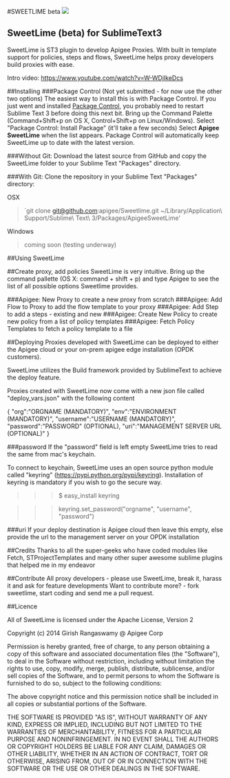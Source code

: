 #SWEETLIME beta
![](https://cdn1.iconfinder.com/data/icons/Limon_iContainer/128/Lime.png)
## SweetLime (beta) for SublimeText3
SweetLime is ST3 plugin to develop Apigee Proxies. With built in template support for policies, steps and flows, SweetLime helps proxy developers build proxies with ease.

Intro video: https://www.youtube.com/watch?v=W-WDjIkeDcs

##Installing
###Package Control (Not yet submitted - for now use the other two options)
The easiest way to install this is with Package Control.
If you just went and installed [Package Control](http://wbond.net/sublime_packages/package_control), you probably need to restart Sublime Text 3 before doing this next bit.
Bring up the Command Palette (Command+Shift+p on OS X, Control+Shift+p on Linux/Windows).
Select "Package Control: Install Package" (it'll take a few seconds)
Select **Apigee SweetLime** when the list appears.
Package Control will automatically keep SweetLime up to date with the latest version.

###Without Git: 
Download the latest source from GitHub and copy the SweetLime folder to your Sublime Text "Packages" directory.

###With Git: 
Clone the repository in your Sublime Text "Packages" directory:

OSX
> `git clone git@github.com:apigee/Sweetlime.git ~/Library/Application\ Support/Sublime\ Text\ 3/Packages/ApigeeSweetLime'

Windows
> coming soon (testing underway)

##Using SweetLime

##Create proxy, add policies
SweetLime is very intuitive. Bring up the command pallette (OS X: command + shift + p) and type Apigee to see the list of all possible options Sweetlime provides.

###Apigee: New Proxy
to create a new proxy from scratch
###Apigee: Add Flow to Proxy
to add the flow template to your proxy
###Apigee: Add Step
to add a steps - existing and new
###Apigee: Create New Policy
to create new policy from a list of policy templates
###Apigee: Fetch Policy Templates
to fetch a policy template to a file

##Deploying
Proxies developed with SweetLime can be deployed to either the Apigee cloud or your on-prem apigee edge installation (OPDK customers).

SweetLime utilizes the Build framework provided by SublimeText to achieve the deploy feature. 

Proxies created with SweetLime now come with a new json file called "deploy_vars.json" with the following content

{
    "org":"ORGNAME (MANDATORY)",
    "env":"ENVIRONMENT (MANDATORY)",
    "username":"USERNAME (MANDATORY)",
    "password":"PASSWORD" (OPTIONAL), 
    "uri":"MANAGEMENT SERVER URL (OPTIONAL)" 
}

###password 
If the "password" field is left empty SweetLime tries to read the same from mac's keychain.

To connect to keychain, SweetLime uses an open source python module called "keyring" (https://pypi.python.org/pypi/keyring). Installation of keyring is mandatory if you wish to go the secure way. 

>>>$ easy_install keyring 

>>> keyring.set_password("orgname", "username", "password")

###uri
If your deploy destination is Apigee cloud then leave this empty, else provide the url to the management server on your OPDK installation

##Credits
Thanks to all the super-geeks who have coded modules like Fetch, STProjectTemplates and many other super awesome sublime plugins that helped me in my endeavor

##Contribute
All proxy developers - please use SweetLime, break it, harass it and ask for feature developments
Want to contribute more? - fork sweetlime, start coding and send me a pull request.

##Licence

All of SweetLime is licensed under the Apache License, Version 2

Copyright (c) 2014 Girish Rangaswamy @ Apigee Corp 

Permission is hereby granted, free of charge, to any person obtaining a copy of this software and associated documentation files (the "Software"), to deal in the Software without restriction, including without limitation the rights to use, copy, modify, merge, publish, distribute, sublicense, and/or sell copies of the Software, and to permit persons to whom the Software is furnished to do so, subject to the following conditions:

The above copyright notice and this permission notice shall be included in all copies or substantial portions of the Software.

THE SOFTWARE IS PROVIDED "AS IS", WITHOUT WARRANTY OF ANY KIND, EXPRESS OR IMPLIED, INCLUDING BUT NOT LIMITED TO THE WARRANTIES OF MERCHANTABILITY, FITNESS FOR A PARTICULAR PURPOSE AND NONINFRINGEMENT. IN NO EVENT SHALL THE AUTHORS OR COPYRIGHT HOLDERS BE LIABLE FOR ANY CLAIM, DAMAGES OR OTHER LIABILITY, WHETHER IN AN ACTION OF CONTRACT, TORT OR OTHERWISE, ARISING FROM, OUT OF OR IN CONNECTION WITH THE SOFTWARE OR THE USE OR OTHER DEALINGS IN THE SOFTWARE.






